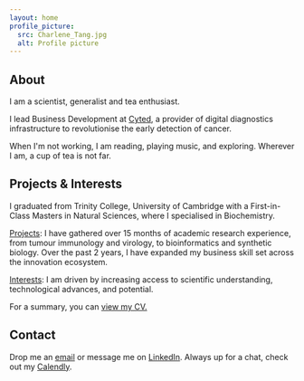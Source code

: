 ```yaml
---
layout: home
profile_picture:
  src: Charlene_Tang.jpg
  alt: Profile picture
---
```

## About

I am a scientist, generalist and tea enthusiast. 

I lead Business Development at [Cyted](cyted.ai), a provider of digital diagnostics infrastructure to revolutionise the early detection of cancer.

When I'm not working, I am reading, playing music, and exploring. Wherever I am, a cup of tea is not far.

## Projects & Interests

I graduated from Trinity College, University of Cambridge with a First-in-Class Masters in Natural Sciences, where I specialised in Biochemistry. 

[Projects](projects.md): I have gathered over 15 months of academic research experience, from tumour immunology and virology, to bioinformatics and synthetic biology. Over the past 2 years, I have expanded my business skill set across the innovation ecosystem. 

[Interests](interests.md): I am driven by increasing access to scientific understanding, technological advances, and potential.

For a summary, you can [view my CV.](CV_Charlene_Tang_2020-12.pdf)

## Contact
Drop me an [email](emailto:charleneostang@yahoo.com) or message me on [LinkedIn](http://linkedin.com/in/charleneostang). Always up for a chat, check out my [Calendly](https://calendly.com/charleneostang/30min).
